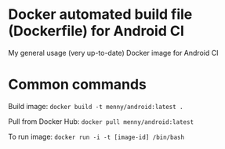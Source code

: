 # Docker automated build file (Dockerfile) for Android CI
My general usage (very up-to-date) Docker image for Android CI
<br>
# Common commands
Build image: `docker build -t menny/android:latest .`

Pull from Docker Hub: `docker pull menny/android:latest`

To run image: `docker run -i -t [image-id] /bin/bash` 

